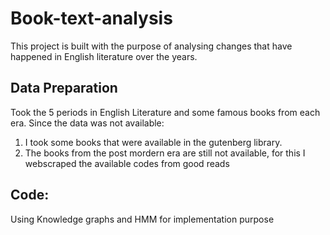 # Book-text-analysis
This project is built with the purpose of analysing changes that have happened in English literature over the years.

## Data Preparation
Took the 5 periods in English Literature and some famous books from each era.
Since the data was not available:
1. I took some books that were available in the gutenberg library.
2. The books from the post mordern era are still not available, for this I webscraped the available codes from good reads

## Code:
Using Knowledge graphs and HMM for implementation purpose
